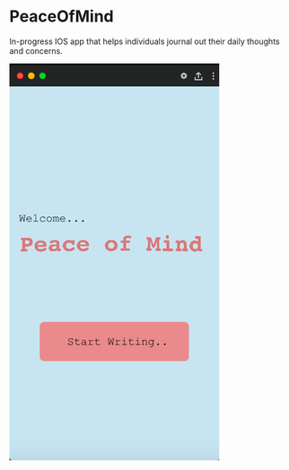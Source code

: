 # PeaceOfMind
In-progress IOS app that helps individuals journal out their daily thoughts and concerns.

![Image of page 1](https://github.com/jihyunca/PeaceOfMind/blob/master/Page%201.png)

